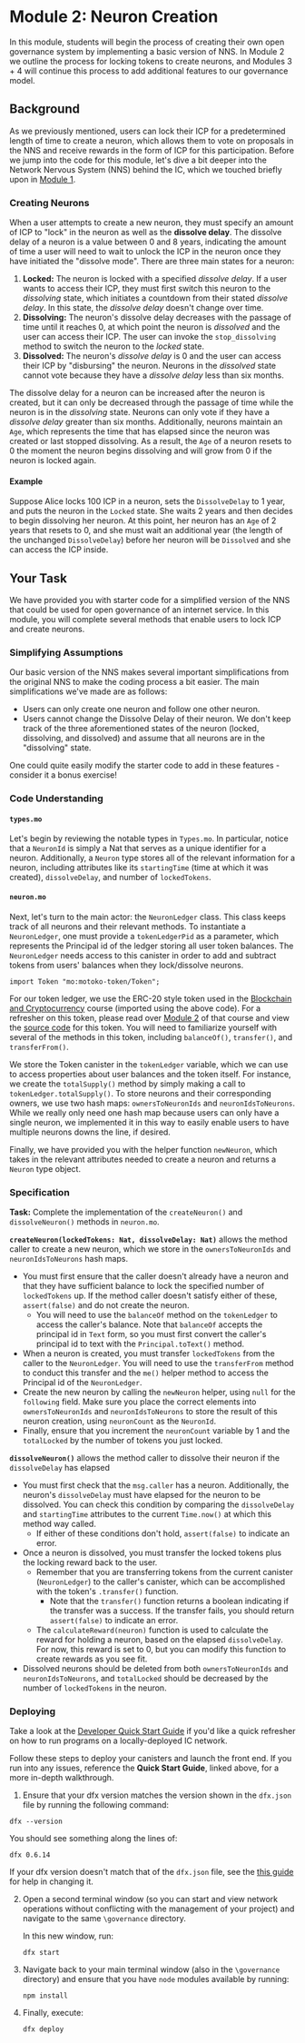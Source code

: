 # Module 2: Neuron Creation

In this module, students will begin the process of creating their own open governance system by implementing a basic version of NNS. In Module 2 we outline the process for locking tokens to create neurons, and Modules 3 + 4 will continue this process to add additional features to our governance model.

## Background

As we previously mentioned, users can lock their ICP for a predetermined length of time to create a neuron, which allows them to vote on proposals in the NNS and receive rewards in the form of ICP for this participation. Before we jump into the code for this module, let's dive a bit deeper into the Network Nervous System (NNS) behind the IC, which we touched briefly upon in [Module 1](module-1.md). 

### Creating Neurons

When a user attempts to create a new neuron, they must specify an amount of ICP to "lock" in the neuron as well as the **dissolve delay**. The dissolve delay of a neuron is a value between 0 and 8 years, indicating the amount of time a user will need to wait to unlock the ICP in the neuron once they have initiated the "dissolve mode". There are three main states for a neuron:

1. **Locked:** The neuron is locked with a specified *dissolve delay*. If a user wants to access their ICP, they must first switch this neuron to the *dissolving* state, which initiates a countdown from their stated *dissolve delay*. In this state, the *dissolve delay* doesn't change over time. 
2. **Dissolving:** The neuron's dissolve delay decreases with the passage of time until it reaches 0, at which point the neuron is *dissolved* and the user can access their ICP. The user can invoke the `stop_dissolving` method to switch the neuron to the *locked* state.
3. **Dissolved:** The neuron's *dissolve delay* is 0 and the user can access their ICP by "disbursing" the neuron. Neurons in the *dissolved* state cannot vote because they have a *dissolve delay* less than six months.

The dissolve delay for a neuron can be increased after the neuron is created, but it can only be decreased through the passage of time while the neuron is in the *dissolving* state. Neurons can only vote if they have a *dissolve delay* greater than six months. Additionally, neurons maintain an `Age`, which represents the time that has elapsed since the neuron was created or last stopped dissolving. As a result, the `Age` of a neuron resets to 0 the moment the neuron begins dissolving and will grow from 0 if the neuron is locked again.

#### Example

Suppose Alice locks 100 ICP in a neuron, sets the `DissolveDelay` to 1 year, and puts the neuron in the `Locked` state. She waits 2 years and then decides to begin dissolving her neuron. At this point, her neuron has an `Age` of 2 years that resets to 0, and she must wait an additional year (the length of the unchanged `DissolveDelay`) before her neuron will be `Dissolved` and she can access the ICP inside.

## Your Task

We have provided you with starter code for a simplified version of the NNS that could be used for open governance of an internet service. In this module, you will complete several methods that enable users to lock ICP and create neurons.

### Simplifying Assumptions

Our basic version of the NNS makes several important simplifications from the original NNS to make the coding process a bit easier. The main simplifications we've made are as follows:

* Users can only create one neuron and follow one other neuron.
* Users cannot change the Dissolve Delay of their neuron. We don't keep track of the three aforementioned states of the neuron (locked, dissolving, and dissolved) and assume that all neurons are in the "dissolving" state.

One could quite easily modify the starter code to add in these features - consider it a bonus exercise!

### Code Understanding

#### `types.mo`

Let's begin by reviewing the notable types in `Types.mo`. In particular, notice that a `NeuronId` is simply a Nat that serves as a unique identifier for a neuron. Additionally, a `Neuron` type stores all of the relevant information for a neuron, including attributes like its `startingTime` (time at which it was created), `dissolveDelay`, and number of `lockedTokens`.

#### `neuron.mo`

Next, let's turn to the main actor: the `NeuronLedger` class. This class keeps track of all neurons and their relevant methods. To instantiate a `NeuronLedger`, one must provide a `tokenLedgerPid` as a parameter, which represents the Principal id of the ledger storing all user token balances. The `NeuronLedger` needs access to this canister in order to add and subtract tokens from users' balances when they lock/dissolve neurons. 

```
import Token "mo:motoko-token/Token";
```

For our token ledger, we use the ERC-20 style token used in the [Blockchain and Cryptocurrency](https://github.com/DFINITY-Education/blockchain-and-cryptocurrency) course (imported using the above code). For a refresher on this token, please read over [Module 2](https://github.com/DFINITY-Education/blockchain-and-cryptocurrency/blob/main/module-2.md) of that course and view the [source code](https://github.com/DFINITY-Education/blockchain-and-cryptocurrency/tree/main/vendor/motoko-token) for this token. You will need to familiarize yourself with several of the methods in this token, including `balanceOf()`, `transfer()`, and `transferFrom()`.

We store the Token canister in the `tokenLedger` variable, which we can use to access properties about user balances and the token itself. For instance, we create the `totalSupply()` method by simply making a call to `tokenLedger.totalSupply()`. To store neurons and their corresponding owners, we use two hash maps: `ownersToNeuronIds` and `neuronIdsToNeurons`. While we really only need one hash map because users can only have a single neuron, we implemented it in this way to easily enable users to have multiple neurons downs the line, if desired.

Finally, we have provided you with the helper function `newNeuron`, which takes in the relevant attributes needed to create a neuron and returns a `Neuron` type object.

### Specification

**Task:** Complete the implementation of the `createNeuron()` and `dissolveNeuron()` methods in `neuron.mo`.

**`createNeuron(lockedTokens: Nat, dissolveDelay: Nat)`** allows the method caller to create a new neuron, which we store in the `ownersToNeuronIds` and `neuronIdsToNeurons` hash maps.

* You must first ensure that the caller doesn't already have a neuron and that they have sufficient balance to lock the specified number of `lockedTokens` up. If the method caller doesn't satisfy either of these, `assert(false)` and do not create the neuron.
  * You will need to use the `balanceOf` method on the `tokenLedger` to access the caller's balance. Note that `balanceOf` accepts the principal id in `Text` form, so you must first convert the caller's principal id to text with the `Principal.toText()` method.
* When a neuron is created, you must transfer `lockedTokens` from the caller to the `NeuronLedger`. You will need to use the `transferFrom` method to conduct this transfer and the `me()` helper method to access the Principal id of the `NeuronLedger`.
* Create the new neuron by calling the `newNeuron` helper, using `null` for the `following` field. Make sure you place the correct elements into `ownersToNeuronIds` and `neuronIdsToNeurons` to store the result of this neuron creation, using `neuronCount` as the `NeuronId`. 
* Finally, ensure that you increment the `neuronCount` variable by 1 and the `totalLocked` by the number of tokens you just locked.

**`dissolveNeuron()`** allows the method caller to dissolve their neuron if the `dissolveDelay` has elapsed

* You must first check that the `msg.caller` has a neuron. Additionally, the neuron's `dissolveDelay` must have elapsed for the neuron to be dissolved. You can check this condition by comparing the `dissolveDelay` and `startingTime` attributes to the current `Time.now()` at which this method way called.
  * If either of these conditions don't hold, `assert(false)` to indicate an error.
* Once a neuron is dissolved, you must transfer the locked tokens plus the locking reward back to the user. 
  * Remember that you are transferring tokens from the current canister (`NeuronLedger`) to the caller's canister, which can be accomplished with the token's `.transfer()` function.
    * Note that the `transfer()` function returns a boolean indicating if the transfer was a success. If the transfer fails, you should return `assert(false)` to indicate an error.
  * The `calculateReward(neuron)` function is used to calculate the reward for holding a neuron, based on the elapsed `dissolveDelay`. For now, this reward is set to 0, but you can modify this function to create rewards as you see fit.
*  Dissolved neurons should be deleted from both `ownersToNeuronIds` and `neuronIdsToNeurons`, and `totalLocked` should be decreased by the number of `lockedTokens` in the neuron.

### Deploying

Take a look at the [Developer Quick Start Guide](https://sdk.dfinity.org/docs/quickstart/quickstart.html) if you'd like a quick refresher on how to run programs on a locally-deployed IC network. 

Follow these steps to deploy your canisters and launch the front end. If you run into any issues, reference the **Quick Start Guide**, linked above,  for a more in-depth walkthrough.

1.  Ensure that your dfx version matches the version shown in the `dfx.json` file by running the following command:

   ```
   dfx --version
   ```

   You should see something along the lines of:

   ```
   dfx 0.6.14
   ```

   If your dfx version doesn't match that of the `dfx.json` file, see the [this guide](https://sdk.dfinity.org/docs/developers-guide/install-upgrade-remove.html#install-version) for help in changing it. 

2. Open a second terminal window (so you can start and view network operations without conflicting with the management of your project) and navigate to the same `\governance` directory.

   In this new window, run:

   ```
   dfx start
   ```

3. Navigate back to your main terminal window (also in the `\governance` directory) and ensure that you have `node` modules available by running:

   ```
   npm install
   ```

4. Finally, execute:

   ```
   dfx deploy
   ```



